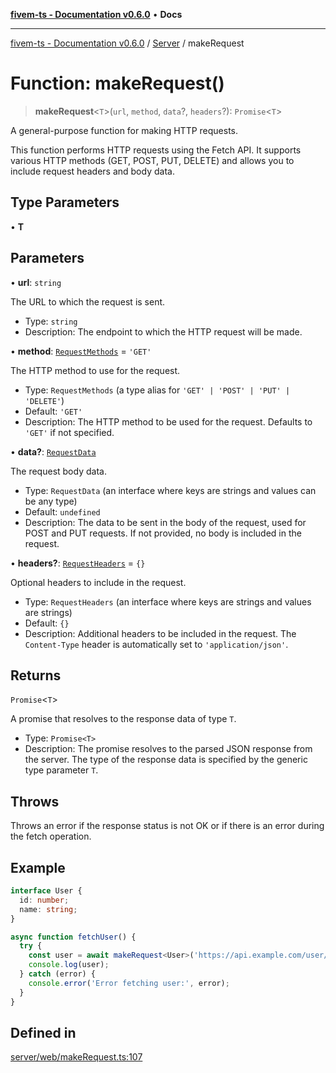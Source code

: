 [**fivem-ts - Documentation v0.6.0**](../../../README.md) • **Docs**

***

[fivem-ts - Documentation v0.6.0](../../../README.md) / [Server](../README.md) / makeRequest

# Function: makeRequest()

> **makeRequest**\<`T`\>(`url`, `method`, `data`?, `headers`?): `Promise`\<`T`\>

A general-purpose function for making HTTP requests.

This function performs HTTP requests using the Fetch API. It supports various HTTP methods
(GET, POST, PUT, DELETE) and allows you to include request headers and body data.

## Type Parameters

• **T**

## Parameters

• **url**: `string`

The URL to which the request is sent.
  - Type: `string`
  - Description: The endpoint to which the HTTP request will be made.

• **method**: [`RequestMethods`](../type-aliases/RequestMethods.md) = `'GET'`

The HTTP method to use for the request.
  - Type: `RequestMethods` (a type alias for `'GET' | 'POST' | 'PUT' | 'DELETE'`)
  - Default: `'GET'`
  - Description: The HTTP method to be used for the request. Defaults to `'GET'` if not specified.

• **data?**: [`RequestData`](../interfaces/RequestData.md)

The request body data.
  - Type: `RequestData` (an interface where keys are strings and values can be any type)
  - Default: `undefined`
  - Description: The data to be sent in the body of the request, used for POST and PUT requests. If not provided, no body is included in the request.

• **headers?**: [`RequestHeaders`](../interfaces/RequestHeaders.md) = `{}`

Optional headers to include in the request.
  - Type: `RequestHeaders` (an interface where keys are strings and values are strings)
  - Default: `{}`
  - Description: Additional headers to be included in the request. The `Content-Type` header is automatically set to `'application/json'`.

## Returns

`Promise`\<`T`\>

A promise that resolves to the response data of type `T`.
  - Type: `Promise<T>`
  - Description: The promise resolves to the parsed JSON response from the server. The type of the response data is specified by the generic type parameter `T`.

## Throws

Throws an error if the response status is not OK or if there is an error during the fetch operation.

## Example

```ts
interface User {
  id: number;
  name: string;
}

async function fetchUser() {
  try {
    const user = await makeRequest<User>('https://api.example.com/user/1');
    console.log(user);
  } catch (error) {
    console.error('Error fetching user:', error);
  }
}
```

## Defined in

[server/web/makeRequest.ts:107](https://github.com/Purpose-Dev/fivem-ts/blob/main/src/server/web/makeRequest.ts#L107)

